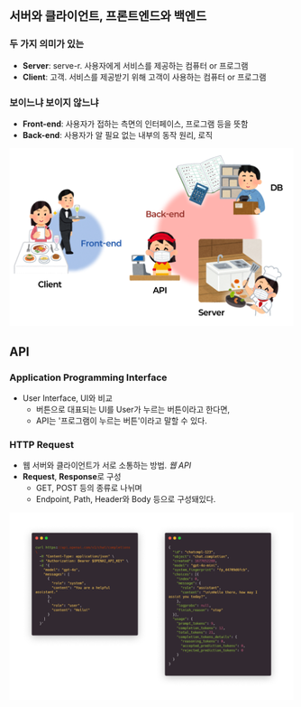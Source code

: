 ## 서버와 클라이언트, 프론트엔드와 백엔드

### 두 가지 의미가 있는

- **Server**: serve-r. 사용자에게 서비스를 제공하는 컴퓨터 or 프로그램
- **Client**: 고객. 서비스를 제공받기 위해 고객이 사용하는 컴퓨터 or 프로그램

### 보이느냐 보이지 않느냐

- **Front-end**: 사용자가 접하는 측면의 인터페이스, 프로그램 등을 뜻함
- **Back-end**: 사용자가 알 필요 없는 내부의 동작 원리, 로직

![](../attachments/terms-for-api.png)

## API

### Application Programming Interface

- User Interface, UI와 비교
	- 버튼으로 대표되는 UI를 User가 누르는 버튼이라고 한다면,
	- API는 '프로그램이 누르는 버튼'이라고 말할 수 있다.

### HTTP Request

- 웹 서버와 클라이언트가 서로 소통하는 방법. *웹 API*
- **Request**, **Response**로 구성
	- GET, POST 등의 종류로 나뉘며
	- Endpoint, Path, Header와 Body 등으로 구성돼있다.

![](../attachments/api-response-request.png)